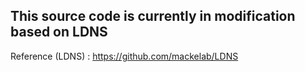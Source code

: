 ## This source code is currently in modification based on LDNS

Reference (LDNS) : https://github.com/mackelab/LDNS
